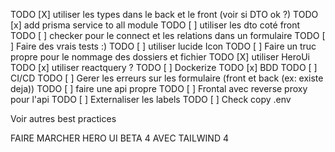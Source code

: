 TODO [X] utiliser les types dans le back et le front
(voir si DTO ok ?)
TODO [x] add prisma service to all module
TODO [ ] utiliser les dto coté front
TODO [ ] checker pour le connect et les relations dans un formulaire
TODO [ ] Faire des vrais tests :)
TODO [ ] utiliser lucide Icon
TODO [ ] Faire un truc propre pour le nommage des dossiers et fichier
TODO [X] utiliser  HeroUi
TODO [x] utiliser reactquery ?
TODO [ ] Dockerize
TODO [x] BDD
TODO [ ] CI/CD
TODO [ ] Gerer les erreurs sur les formulaire (front et back (ex: existe deja))
TODO [ ] faire une api propre
TODO [ ] Frontal avec reverse proxy pour l'api
TODO [ ] Externaliser les labels
TODO [ ] Check copy .env

Voir autres best practices



FAIRE MARCHER HERO UI BETA 4 AVEC TAILWIND 4